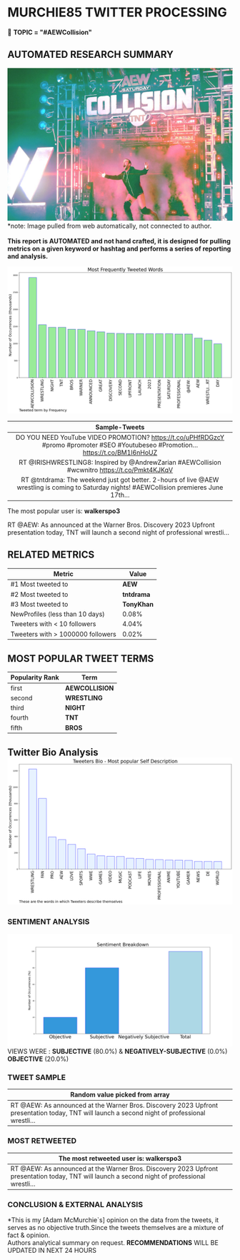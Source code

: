 # MURCHIE85 TWITTER PROCESSING 
&#x1F34E; **TOPIC = "#AEWCollision"**

## AUTOMATED RESEARCH SUMMARY

![image](assets/2023-05-17hashtagImage.png)*note: Image pulled from web automatically, not connected to author.
<br></br>
<b> This report is AUTOMATED and not hand crafted, it is designed for pulling metrics on a given keyword or hashtag and performs a series of reporting and analysis.</b>



![image](assets/2023-05-17TWEETS.png)



|                **Sample-Tweets**        |
| :-------------: |
| DO YOU NEED YouTube VIDEO PROMOTION?  https://t.co/uPHfRDGzcY #promo #promoter #SEO #Youtubeseo #Promotion… https://t.co/BM1l6nHoUZ |
| RT @IRISHWRESTLING8: Inspired by @AndrewZarian #AEWCollision #wcwnitro https://t.co/Pmkt4KJKqV |
| RT @tntdrama: The weekend just got better. 2-hours of live @AEW wrestling is coming to Saturday nights! #AEWCollision premieres June 17th… |

The most popular user is: **walkerspo3**
<div class="alert alert-block alert-danger"> RT @AEW: As announced at the Warner Bros. Discovery 2023 Upfront presentation today, TNT will launch a second night of professional wrestli…</div>

## RELATED METRICS<br>
| Metric | Value |
| ------------- | ------------- |
| #1 Most tweeted to  | **AEW** |
| #2 Most tweeted to  | **tntdrama** |
| #3 Most tweeted to  | **TonyKhan** |
| NewProfiles (less than 10 days) | 0.08%  |
| Tweeters with < 10 followers  | 4.04%|
| Tweeters with > 1000000 followers  | 0.02%  |



## MOST POPULAR TWEET TERMS 


| Popularity Rank  | Term |
| ------------- | ------------- |
| first  | **AEWCOLLISION**  |
| second  | **WRESTLING**  |
| third  | **NIGHT** |
| fourth  | **TNT**  |
| fifth  | **BROS**  |


## Twitter Bio Analysis![image](assets/2023-05-17BIO.png)
### SENTIMENT ANALYSIS
![image](assets/2023-05-17sentiment.png)
VIEWS WERE : **SUBJECTIVE**  (80.0%) & **NEGATIVELY-SUBJECTIVE** (0.0%) **OBJECTIVE** (20.0%)

### TWEET SAMPLE 
| Random value picked from array |
| ------------- |
|RT @AEW: As announced at the Warner Bros. Discovery 2023 Upfront presentation today, TNT will launch a second night of professional wrestli… |

### MOST RETWEETED 

| The most retweeted user is: **walkerspo3**  |
| ------------- |
| RT @AEW: As announced at the Warner Bros. Discovery 2023 Upfront presentation today, TNT will launch a second night of professional wrestli… |

### CONCLUSION & EXTERNAL ANALYSIS

*This is my [Adam McMurchie`s] opinion on the data from the tweets, it serves as no objective truth.Since the tweets themselves are a mixture of fact & opinion.<br>
Authors analytical summary on request.
**RECOMMENDATIONS** WILL BE UPDATED IN NEXT  24 HOURS <br>